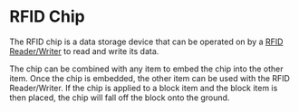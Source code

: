 # RFID Chip

The RFID chip is a data storage device that can be operated on by a [RFID Reader/Writer] to read and write its data.

The chip can be combined with any item to embed the chip into the other item. Once the chip is embedded, the other item
 can be used with the RFID Reader/Writer. If the chip is applied to a block item and the block item is then placed,
 the chip will fall off the block onto the ground.




[RFID Reader/Writer]: /peripherals/rfid_reader_writer.md
